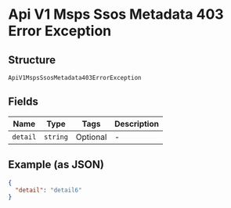 
# Api V1 Msps Ssos Metadata 403 Error Exception

## Structure

`ApiV1MspsSsosMetadata403ErrorException`

## Fields

| Name | Type | Tags | Description |
|  --- | --- | --- | --- |
| `detail` | `string` | Optional | - |

## Example (as JSON)

```json
{
  "detail": "detail6"
}
```


